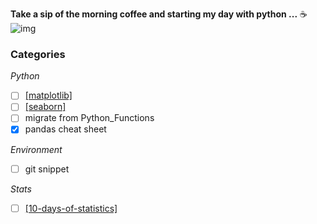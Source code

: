 **Take a sip of the morning coffee and starting my day with python ...** ☕
![img](https://www.educative.io/v2api/editorpage/4633464658722816/image/4844288916062208)

### Categories
*Python*
- [ ] [[matplotlib]]()
- [ ] [[seaborn]](https://seaborn.pydata.org/tutorial.html)
- [ ] migrate from Python_Functions
- [x] pandas cheat sheet

*Environment*
- [ ] git snippet

*Stats*
- [ ] [[10-days-of-statistics]](https://www.hackerrank.com/domains/tutorials/10-days-of-statistics)



